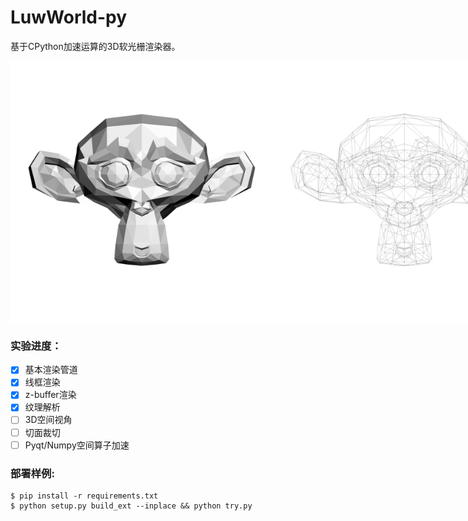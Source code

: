 # LuwWorld-py

基于CPython加速运算的3D软光栅渲染器。
<div style="display: flex; justify-content: space-around;">
    <img alt="zbuffer corrected monkey" src="./res/monkey_zbuffer.png" alt="monkey" width="420"> <img src="./res/monkey_wireframe.png" alt="wireframe monkey" width="420">
</div>



### 实验进度：
- [x] 基本渲染管道
- [x] 线框渲染
- [x] z-buffer渲染
- [x] 纹理解析
- [ ] 3D空间视角
- [ ] 切面裁切
- [ ] Pyqt/Numpy空间算子加速

### 部署样例:

```
$ pip install -r requirements.txt
$ python setup.py build_ext --inplace && python try.py
```

